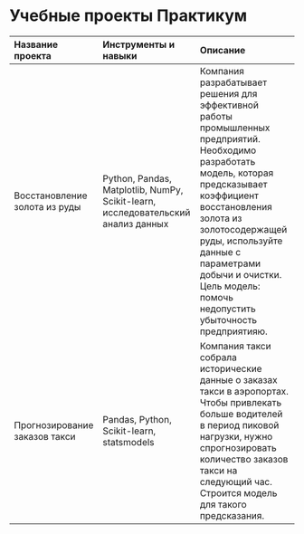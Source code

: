 # Учебные проекты Практикум

| Название проекта                       | Инструменты и навыки                          | Описание                                                   | 
| :------------------------------------- | :-------------------------------------------- |:-----------------------------------------------------------| 
| Восстановление золота из руды | Python, Pandas, Matplotlib, NumPy, Scikit-learn, исследовательский анализ данных | Компания разрабатывает решения для эффективной работы промышленных предприятий. Необходимо разработать модель, которая предсказывает коэффициент восстановления золота из золотосодержащей руды, используйте данные с параметрами добычи и очистки. Цель модель: помочь недопустить убыточность предприятияю. | 
| Прогнозирование заказов такси | Pandas, Python, Scikit-learn, statsmodels | Компания такси собрала исторические данные о заказах такси в аэропортах. Чтобы привлекать больше водителей в период пиковой нагрузки, нужно спрогнозировать количество заказов такси на следующий час. Строится модель для такого предсказания.|
